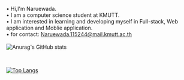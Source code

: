 
• Hi,I'm Naruewada.<br>
• I am a computer science student at KMUTT.<br>
•  I am interested in learning and developing myself in Full-stack, Web application and Moblie application.<br>
• for contact: Naruewada.115244@mail.kmutt.ac.th<br><br>
![Anurag's GitHub stats](https://github-readme-stats.vercel.app/api?username=naruewada&show_icons=true&theme=dark)

<br/>

[![Top Langs](https://github-readme-stats.vercel.app/api/top-langs/?username=naruewada&layout=compact&theme=dark)](https://github.com/anuraghazra/github-readme-stats)
<!--
**naruewada/naruewada** is a ✨ _special_ ✨ repository because its `README.md` (this file) appears on your GitHub profile.

Here are some ideas to get you started:

- 🔭 I’m currently working on ...
- 🌱 I’m currently learning ...
- 👯 I’m looking to collaborate on ...
- 🤔 I’m looking for help with ...
- 💬 Ask me about ...
- 📫 How to reach me: ...
- 😄 Pronouns: ...
- ⚡ Fun fact: ...
-->

